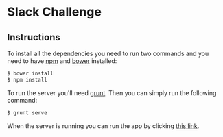 # Slack Challenge

## Instructions
To install all the dependencies you need to run two commands and you need to 
have [npm](https://nodejs.org/en/download/) and [bower](https://www.npmjs.com/package/bower) installed:
```bash
$ bower install
$ npm install
```

To run the server you'll need [grunt](https://www.npmjs.com/package/grunt-cli). Then you can simply
run the following command:
```bash
$ grunt serve
```
When the server is running you can run the app by clicking [this link](http://localhost:9000/scrape).
